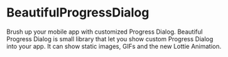 # BeautifulProgressDialog
Brush up your mobile app with customized Progress Dialog. Beautiful Progress Dialog is small library that let you show custom Progress Dialog into your app. It can show static images, GIFs and the new Lottie Animation.
